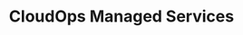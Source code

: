 ---
title: CloudOps Managed Services
ExternalLink: https://cdn2.hubspot.net/hubfs/732832/EN_CloudOps_OP_Managed-Services-Solution-Brief_20-01-02.pdf

---